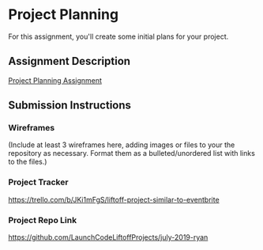 # Project Planning
For this assignment, you'll create some initial plans for your project.

## Assignment Description
[Project Planning Assignment](https://education.launchcode.org/liftoff/assignments/planning/)

## Submission Instructions

### Wireframes

(Include at least 3 wireframes here, adding images or files to your the repository as necessary. Format them as a bulleted/unordered list with links to the files.)

### Project Tracker

https://trello.com/b/JKi1mFgS/liftoff-project-similar-to-eventbrite

### Project Repo Link

https://github.com/LaunchCodeLiftoffProjects/july-2019-ryan
